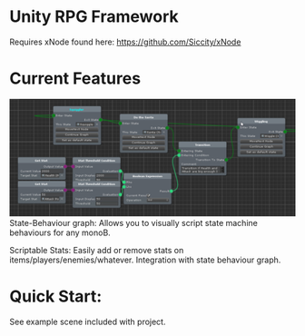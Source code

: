 # Unity RPG Framework
 
Requires xNode found here:
https://github.com/Siccity/xNode

# Current Features

![Behaviour Graph](https://github.com/CoffeeVampir3/Unity-RPG-Framework/blob/screenshots/MsKYfS5jdn.png?raw=true "State Behaviour Graph")
State-Behaviour graph: Allows you to visually script state machine behaviours for any monoB.

Scriptable Stats: Easily add or remove stats on items/players/enemies/whatever. Integration with state behaviour graph.

# Quick Start:

See example scene included with project.
